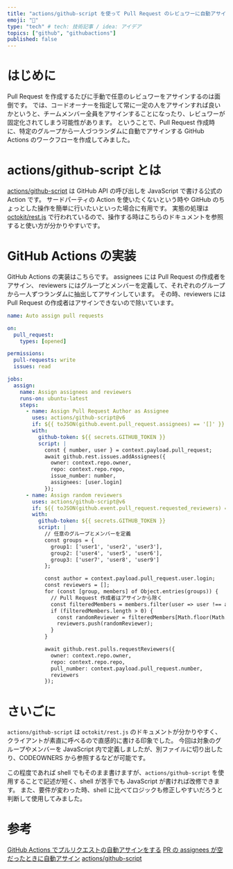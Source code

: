 ```yaml
---
title: "actions/github-script を使って Pull Request のレビュワーに自動アサインする"
emoji: "🍡"
type: "tech" # tech: 技術記事 / idea: アイデア
topics: ["github", "githubactions"]
published: false
---
```


# はじめに

Pull Request を作成するたびに手動で任意のレビュワーをアサインするのは面倒です。
では、コードオーナーを指定して常に一定の人をアサインすれば良いかというと、チームメンバー全員をアサインすることになったり、レビュワーが固定化されてしまう可能性があります。
ということで、Pull Request 作成時に、特定のグループから一人づつランダムに自動でアサインする GitHub Actions のワークフローを作成してみました。

# actions/github-script とは

[actions/github-script](https://github.com/actions/github-script) は GitHub API の呼び出しを JavaScript で書ける公式の Action です。
サードパーティの Action を使いたくないという時や GitHub のちょっとした操作を簡単に行いたいといった場合に有用です。
実態の処理は [octokit/rest.js](https://octokit.github.io/rest.js/) で行われているので、操作する時はこちらのドキュメントを参照すると使い方が分かりやすいです。

# GitHub Actions の実装

GitHub Actions の実装はこちらです。
assignees には Pull Request の作成者をアサイン、
reviewers にはグループとメンバーを定義して、それぞれのグループから一人ずつランダムに抽出してアサインしています。
その時、reviewers には Pull Request の作成者はアサインできないので除いています。

```yaml
name: Auto assign pull requests

on:
  pull_request:
    types: [opened]

permissions:
  pull-requests: write
  issues: read

jobs:
  assign:
    name: Assign assignees and reviewers
    runs-on: ubuntu-latest
    steps:
      - name: Assign Pull Request Author as Assignee
        uses: actions/github-script@v6
        if: ${{ toJSON(github.event.pull_request.assignees) == '[]' }} # Assignees を設定していない時だけ動かす
        with:
          github-token: ${{ secrets.GITHUB_TOKEN }}
          script: |
            const { number, user } = context.payload.pull_request;
            await github.rest.issues.addAssignees({
              owner: context.repo.owner,
              repo: context.repo.repo,
              issue_number: number,
              assignees: [user.login]
            });
      - name: Assign random reviewers
        uses: actions/github-script@v6
        if: ${{ toJSON(github.event.pull_request.requested_reviewers) == '[]' }} # Reviewers を設定していない時だけ動かす
        with:
          github-token: ${{ secrets.GITHUB_TOKEN }}
          script: |
            // 任意のグループとメンバーを定義
            const groups = {
              group1: ['user1', 'user2', 'user3'],
              group2: ['user4', 'user5', 'user6'],
              group3: ['user7', 'user8', 'user9']
            };

            const author = context.payload.pull_request.user.login;
            const reviewers = [];
            for (const [group, members] of Object.entries(groups)) {
              // Pull Request 作成者はアサインから除く
              const filteredMembers = members.filter(user => user !== author);
              if (filteredMembers.length > 0) {
                const randomReviewer = filteredMembers[Math.floor(Math.random() * filteredMembers.length)];
                reviewers.push(randomReviewer);
              }
            }

            await github.rest.pulls.requestReviewers({
              owner: context.repo.owner,
              repo: context.repo.repo,
              pull_number: context.payload.pull_request.number,
              reviewers
            });
```

# さいごに
`actions/github-script` は `octokit/rest.js` のドキュメントが分かりやすく、クライアントが素直に呼べるので直感的に書ける印象でした。
今回は対象のグループやメンバーを JavaScript 内で定義しましたが、別ファイルに切り出したり、CODEOWNERS から参照するなどが可能です。

この程度であれば shell でもそのまま書けますが、`actions/github-script` を使用することで記述が短く、shell が苦手でも JavaScript が書ければ改修できます。
また、要件が変わった時、shell に比べてロジックも修正しやすいだろうと判断して使用してみました。

# 参考

[GitHub Actions でプルリクエストの自動アサインをする](https://qiita.com/hkusu/items/39eb92dbd4d6db8a14d8)
[PR の assignees が空だったときに自動アサイン](https://zenn.dev/snowcait/articles/d6bc5eafd8ab75)
[actions/github-script](https://github.com/actions/github-script)
